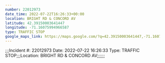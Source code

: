 ```yaml
---
number: 22012973
date_time: 2022-07-22T16:26:33+00:00
location: BRIGHT RD & CONCORD AV
latitude: 42.39150003641447
longitude: -71.16075994966587
type: TRAFFIC STOP
google_maps_link: https://maps.google.com/?q=42.39150003641447,-71.16075994966587
---
```


;;;Incident #: 22012973  Date: 2022-07-22 16:26:33   Type: TRAFFIC STOP;;;Location: BRIGHT RD & CONCORD AV;;;;;;
